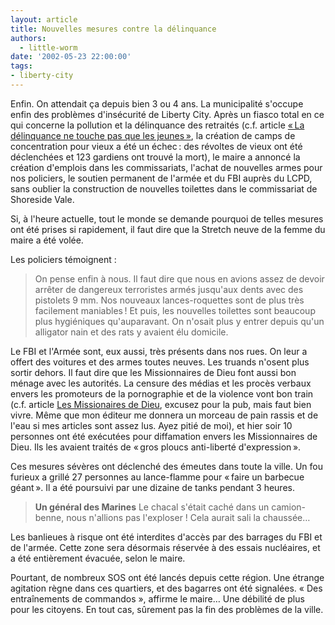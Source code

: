 ```yaml
---
layout: article
title: Nouvelles mesures contre la délinquance
authors:
  - little-worm
date: '2002-05-23 22:00:00'
tags:
- liberty-city
---
```


Enfin. On attendait ça depuis bien 3 ou 4 ans. La municipalité s'occupe enfin des problèmes d'insécurité de Liberty City. Après un fiasco total en ce qui concerne la pollution et la délinquance des retraités (c.f. article [« La délinquance ne touche pas que les jeunes »](http://www.liberty-tree.net/la-d%C3%A9linquance-ne-touche-pas-que-les-jeunes), la création de camps de concentration pour vieux a été un échec : des révoltes de vieux ont été déclenchées et 123 gardiens ont trouvé la mort), le maire a annoncé la création d'emplois dans les commissariats, l'achat de nouvelles armes pour nos policiers, le soutien permanent de l'armée et du FBI auprès du LCPD, sans oublier la construction de nouvelles toilettes dans le commissariat de Shoreside Vale.

Si, à l'heure actuelle, tout le monde se demande pourquoi de telles mesures ont été prises si rapidement, il faut dire que la Stretch neuve de la femme du maire a été volée.

Les policiers témoignent :

> On pense enfin à nous. Il faut dire que nous en avions assez de devoir arrêter de dangereux terroristes armés jusqu'aux dents avec des pistolets 9 mm. Nos nouveaux lances-roquettes sont de plus très facilement maniables ! Et puis, les nouvelles toilettes sont beaucoup plus hygiéniques qu'auparavant. On n'osait plus y entrer depuis qu'un alligator nain et des rats y avaient élu domicile.

Le FBI et l'Armée sont, eux aussi, très présents dans nos rues. On leur a offert des voitures et des armes toutes neuves. Les truands n'osent plus sortir dehors. Il faut dire que les Missionnaires de Dieu font aussi bon ménage avec les autorités. La censure des médias et les procès verbaux envers les promoteurs de la pornographie et de la violence vont bon train (c.f. article [Les Missionaires de Dieu](http://www.liberty-tree.net/les-missionnaires-de-dieu), excusez pour la pub, mais faut bien vivre. Même que mon éditeur me donnera un morceau de pain rassis et de l'eau si mes articles sont assez lus. Ayez pitié de moi), et hier soir 10 personnes ont été exécutées pour diffamation envers les Missionnaires de Dieu. Ils les avaient traités de « gros ploucs anti-liberté d'expression ».

Ces mesures sévères ont déclenché des émeutes dans toute la ville. Un fou furieux a grillé 27 personnes au lance-flamme pour « faire un barbecue géant ». Il a été poursuivi par une dizaine de tanks pendant 3 heures.

> **Un général des Marines** Le chacal s'était caché dans un camion-benne, nous n'allions pas l'exploser ! Cela aurait sali la chaussée…

Les banlieues à risque ont été interdites d'accès par des barrages du FBI et de l'armée. Cette zone sera désormais réservée à des essais nucléaires, et a été entièrement évacuée, selon le maire.

Pourtant, de nombreux SOS ont été lancés depuis cette région. Une étrange agitation règne dans ces quartiers, et des bagarres ont été signalées. « Des entraînements de commandos », affirme le maire… Une débilité de plus pour les citoyens. En tout cas, sûrement pas la fin des problèmes de la ville.